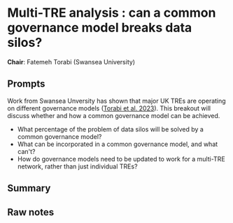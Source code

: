 # Multi-TRE analysis : can a common governance model breaks data silos?

**Chair**: Fatemeh Torabi (Swansea University)

## Prompts

Work from Swansea Unversity has shown that major UK TREs are operating on different governance models ([Torabi et al. 2023](https://ijpds.org/article/view/2164)).
This breakout will discuss whether and how a common governance model can be achieved.

- What percentage of the problem of data silos will be solved by a common governance model?
- What can be incorporated in a common governance model, and what can't?
- How do governance models need to be updated to work for a multi-TRE network, rather than just individual TREs?

## Summary

## Raw notes
